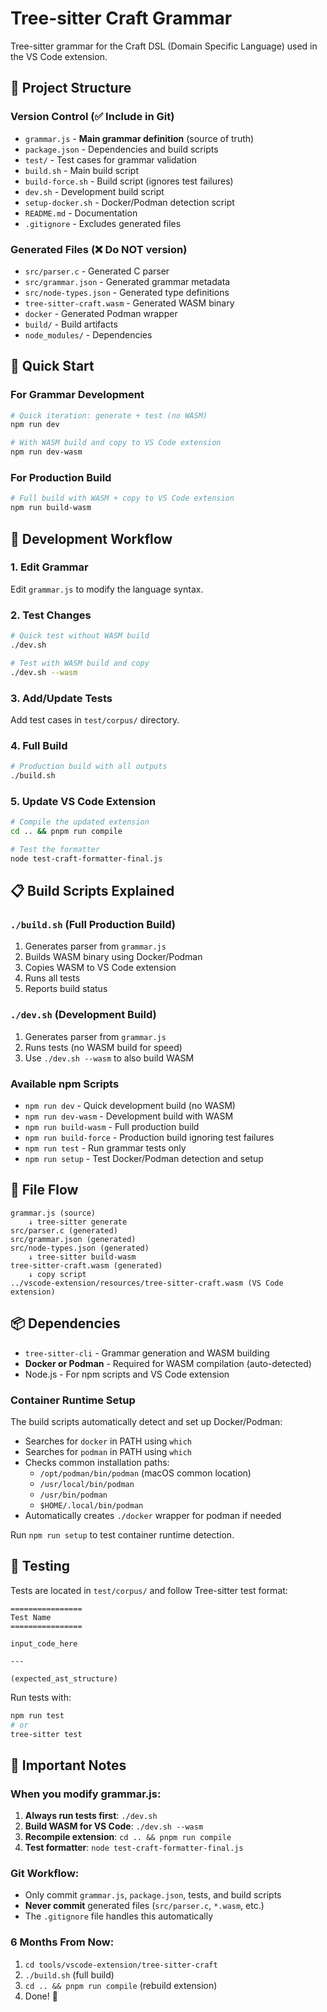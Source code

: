 # Tree-sitter Craft Grammar

Tree-sitter grammar for the Craft DSL (Domain Specific Language) used in the VS Code extension.

## 📁 Project Structure

### Version Control (✅ Include in Git)
- `grammar.js` - **Main grammar definition** (source of truth)
- `package.json` - Dependencies and build scripts
- `test/` - Test cases for grammar validation
- `build.sh` - Main build script
- `build-force.sh` - Build script (ignores test failures)
- `dev.sh` - Development build script
- `setup-docker.sh` - Docker/Podman detection script
- `README.md` - Documentation
- `.gitignore` - Excludes generated files

### Generated Files (❌ Do NOT version)
- `src/parser.c` - Generated C parser
- `src/grammar.json` - Generated grammar metadata
- `src/node-types.json` - Generated type definitions
- `tree-sitter-craft.wasm` - Generated WASM binary
- `docker` - Generated Podman wrapper
- `build/` - Build artifacts
- `node_modules/` - Dependencies

## 🚀 Quick Start

### For Grammar Development
```bash
# Quick iteration: generate + test (no WASM)
npm run dev

# With WASM build and copy to VS Code extension
npm run dev-wasm
```

### For Production Build
```bash
# Full build with WASM + copy to VS Code extension
npm run build-wasm
```

## 🔧 Development Workflow

### 1. Edit Grammar
Edit `grammar.js` to modify the language syntax.

### 2. Test Changes
```bash
# Quick test without WASM build
./dev.sh

# Test with WASM build and copy
./dev.sh --wasm
```

### 3. Add/Update Tests
Add test cases in `test/corpus/` directory.

### 4. Full Build
```bash
# Production build with all outputs
./build.sh
```

### 5. Update VS Code Extension
```bash
# Compile the updated extension
cd .. && pnpm run compile

# Test the formatter
node test-craft-formatter-final.js
```

## 📋 Build Scripts Explained

### `./build.sh` (Full Production Build)
1. Generates parser from `grammar.js`
2. Builds WASM binary using Docker/Podman
3. Copies WASM to VS Code extension
4. Runs all tests
5. Reports build status

### `./dev.sh` (Development Build)
1. Generates parser from `grammar.js`
2. Runs tests (no WASM build for speed)
3. Use `./dev.sh --wasm` to also build WASM

### Available npm Scripts
- `npm run dev` - Quick development build (no WASM)
- `npm run dev-wasm` - Development build with WASM
- `npm run build-wasm` - Full production build
- `npm run build-force` - Production build ignoring test failures
- `npm run test` - Run grammar tests only
- `npm run setup` - Test Docker/Podman detection and setup

## 🔄 File Flow

```
grammar.js (source)
    ↓ tree-sitter generate
src/parser.c (generated)
src/grammar.json (generated)
src/node-types.json (generated)
    ↓ tree-sitter build-wasm
tree-sitter-craft.wasm (generated)
    ↓ copy script
../vscode-extension/resources/tree-sitter-craft.wasm (VS Code extension)
```

## 📦 Dependencies

- `tree-sitter-cli` - Grammar generation and WASM building
- **Docker or Podman** - Required for WASM compilation (auto-detected)
- Node.js - For npm scripts and VS Code extension

### Container Runtime Setup
The build scripts automatically detect and set up Docker/Podman:
- Searches for `docker` in PATH using `which`
- Searches for `podman` in PATH using `which`  
- Checks common installation paths:
  - `/opt/podman/bin/podman` (macOS common location)
  - `/usr/local/bin/podman`
  - `/usr/bin/podman`
  - `$HOME/.local/bin/podman`
- Automatically creates `./docker` wrapper for podman if needed

Run `npm run setup` to test container runtime detection.

## 🧪 Testing

Tests are located in `test/corpus/` and follow Tree-sitter test format:

```
================
Test Name
================

input_code_here

---

(expected_ast_structure)
```

Run tests with:
```bash
npm run test
# or
tree-sitter test
```

## 🚨 Important Notes

### When you modify grammar.js:
1. **Always run tests first**: `./dev.sh`
2. **Build WASM for VS Code**: `./dev.sh --wasm`
3. **Recompile extension**: `cd .. && pnpm run compile`
4. **Test formatter**: `node test-craft-formatter-final.js`

### Git Workflow:
- Only commit `grammar.js`, `package.json`, tests, and build scripts
- **Never commit** generated files (`src/parser.c`, `*.wasm`, etc.)
- The `.gitignore` file handles this automatically

### 6 Months From Now:
1. `cd tools/vscode-extension/tree-sitter-craft`
2. `./build.sh` (full build)
3. `cd .. && pnpm run compile` (rebuild extension)
4. Done! 🎉